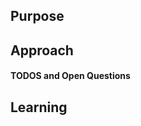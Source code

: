 <!--
  If you have a relevant JIRA issue number, please put it in the issue title.
  Example: MODORDERS-70 Orders schema updates

  TL;DR
    - https://www.youtube.com/watch?v=5aHmO_S8FQ4
    - http://www.olitreadwell.com/2016/05/22/how-to-write-great-pull-requests/
    - https://www.atlassian.com/blog/git/written-unwritten-guide-pull-requests
-->

## Purpose
<!--
  Why are you making this change? There is nothing more important
  to provide to the reviewer and to future readers than the cause
  that gave rise to this pull request. Be careful to avoid circular
  statements like "the purpose is to update the schema." and
  instead provide an explanation like "there is more data to be provided and stored for Purchase Orders 
  which is currently missing in the schema"

  The purpose may seem self-evident to you now, but the standard to
  hold yourself to should be "can a developer parachuting into this
  project reconstruct the necessary context merely by reading this
  section."

  If you have a relevant JIRA issue, add a link directly to the issue URL here.
  Example: https://issues.folio.org/browse/MODORDERS-70
 -->

## Approach
<!--
 How does this change fulfill the purpose? It's best to talk
 high-level strategy and avoid code-splaining the commit history.

 The goal is not only to explain what you did, but help other
 developers *work* with your solution in the future.
-->

#### TODOS and Open Questions
<!-- OPTIONAL
- [ ] Use GitHub checklists. When solved, check the box and explain the answer.
-->

## Learning
<!-- OPTIONAL
  Help out not only your reviewer, but also your fellow developer!
  Sometimes there are key pieces of information that you used to come up
  with your solution. Don't let all that hard work go to waste! A
  pull request is a *perfect opportunity to share the learning that
  you did. Add links to blog posts, patterns, libraries or addons used
  to solve this problem.
-->

